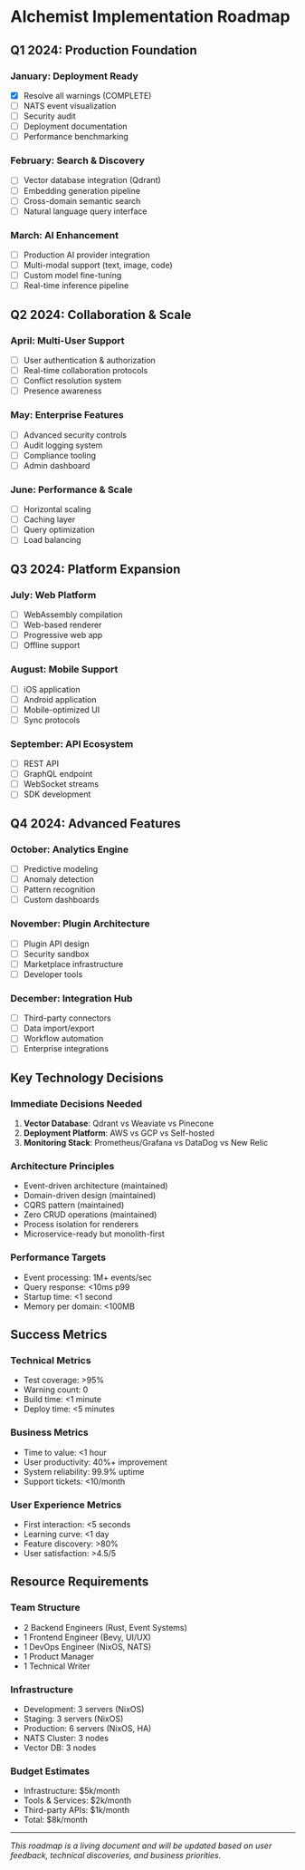 # Alchemist Implementation Roadmap

## Q1 2024: Production Foundation

### January: Deployment Ready
- [x] Resolve all warnings (COMPLETE)
- [ ] NATS event visualization
- [ ] Security audit
- [ ] Deployment documentation
- [ ] Performance benchmarking

### February: Search & Discovery
- [ ] Vector database integration (Qdrant)
- [ ] Embedding generation pipeline
- [ ] Cross-domain semantic search
- [ ] Natural language query interface

### March: AI Enhancement
- [ ] Production AI provider integration
- [ ] Multi-modal support (text, image, code)
- [ ] Custom model fine-tuning
- [ ] Real-time inference pipeline

## Q2 2024: Collaboration & Scale

### April: Multi-User Support
- [ ] User authentication & authorization
- [ ] Real-time collaboration protocols
- [ ] Conflict resolution system
- [ ] Presence awareness

### May: Enterprise Features
- [ ] Advanced security controls
- [ ] Audit logging system
- [ ] Compliance tooling
- [ ] Admin dashboard

### June: Performance & Scale
- [ ] Horizontal scaling
- [ ] Caching layer
- [ ] Query optimization
- [ ] Load balancing

## Q3 2024: Platform Expansion

### July: Web Platform
- [ ] WebAssembly compilation
- [ ] Web-based renderer
- [ ] Progressive web app
- [ ] Offline support

### August: Mobile Support
- [ ] iOS application
- [ ] Android application
- [ ] Mobile-optimized UI
- [ ] Sync protocols

### September: API Ecosystem
- [ ] REST API
- [ ] GraphQL endpoint
- [ ] WebSocket streams
- [ ] SDK development

## Q4 2024: Advanced Features

### October: Analytics Engine
- [ ] Predictive modeling
- [ ] Anomaly detection
- [ ] Pattern recognition
- [ ] Custom dashboards

### November: Plugin Architecture
- [ ] Plugin API design
- [ ] Security sandbox
- [ ] Marketplace infrastructure
- [ ] Developer tools

### December: Integration Hub
- [ ] Third-party connectors
- [ ] Data import/export
- [ ] Workflow automation
- [ ] Enterprise integrations

## Key Technology Decisions

### Immediate Decisions Needed
1. **Vector Database**: Qdrant vs Weaviate vs Pinecone
2. **Deployment Platform**: AWS vs GCP vs Self-hosted
3. **Monitoring Stack**: Prometheus/Grafana vs DataDog vs New Relic

### Architecture Principles
- Event-driven architecture (maintained)
- Domain-driven design (maintained)
- CQRS pattern (maintained)
- Zero CRUD operations (maintained)
- Process isolation for renderers
- Microservice-ready but monolith-first

### Performance Targets
- Event processing: 1M+ events/sec
- Query response: <10ms p99
- Startup time: <1 second
- Memory per domain: <100MB

## Success Metrics

### Technical Metrics
- Test coverage: >95%
- Warning count: 0
- Build time: <1 minute
- Deploy time: <5 minutes

### Business Metrics
- Time to value: <1 hour
- User productivity: 40%+ improvement
- System reliability: 99.9% uptime
- Support tickets: <10/month

### User Experience Metrics
- First interaction: <5 seconds
- Learning curve: <1 day
- Feature discovery: >80%
- User satisfaction: >4.5/5

## Resource Requirements

### Team Structure
- 2 Backend Engineers (Rust, Event Systems)
- 1 Frontend Engineer (Bevy, UI/UX)
- 1 DevOps Engineer (NixOS, NATS)
- 1 Product Manager
- 1 Technical Writer

### Infrastructure
- Development: 3 servers (NixOS)
- Staging: 3 servers (NixOS)
- Production: 6 servers (NixOS, HA)
- NATS Cluster: 3 nodes
- Vector DB: 3 nodes

### Budget Estimates
- Infrastructure: $5k/month
- Tools & Services: $2k/month
- Third-party APIs: $1k/month
- Total: $8k/month

---

*This roadmap is a living document and will be updated based on user feedback, technical discoveries, and business priorities.*